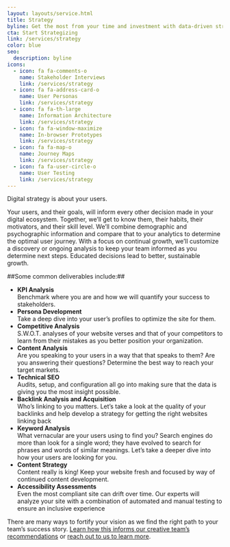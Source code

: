 ```yaml
---
layout: layouts/service.html
title: Strategy
byline: Get the most from your time and investment with data-driven strategy.
cta: Start Strategizing
link: /services/strategy
color: blue
seo:
  description: byline
icons:
  - icon: fa fa-comments-o
    name: Stakeholder Interviews
    link: /services/strategy
  - icon: fa fa-address-card-o
    name: User Personas
    link: /services/strategy
  - icon: fa fa-th-large
    name: Information Architecture
    link: /services/strategy
  - icon: fa fa-window-maximize
    name: In-browser Prototypes
    link: /services/strategy
  - icon: fa fa-map-o
    name: Journey Maps
    link: /services/strategy
  - icon: fa fa-user-circle-o
    name: User Testing
    link: /services/strategy
---
```

Digital strategy is about your users. 

Your users, and their goals, will inform every other decision made in your digital ecosystem. Together, we’ll get to know them, their habits, their motivators, and their skill level. We’ll combine demographic and psychographic information and compare that to your analytics to determine the optimal user journey. With a focus on continual growth, we’ll customize a discovery or ongoing analysis to keep your team informed as you determine next steps. Educated decisions lead to better, sustainable growth.

##Some common deliverables include:##

* **KPI Analysis**<br>
Benchmark where you are and how we will quantify your success to stakeholders.
* **Persona Development**<br>
Take a deep dive into your user’s profiles to optimize the site for them.
* **Competitive Analysis**<br>
S.W.O.T. analyses of your website verses and that of your competitors to learn from their mistakes as you better position your organization.
* **Content Analysis**<br>
Are you speaking to your users in a way that that speaks to them? Are you answering their questions? Determine the best way to reach your target markets. 
* **Technical SEO**<br>
Audits, setup, and configuration all go into making sure that the data is giving you the most insight possible. 
* **Backlink Analysis and Acquisition**<br>
Who’s linking to you matters. Let’s take a look at the quality of your backlinks and help develop a strategy for getting the right websites linking back
* **Keyword Analysis**<br>
What vernacular are your users using to find you? Search engines do more than look for a single word; they have evolved to search for phrases and words of similar meanings. Let’s take a deeper dive into how your users are looking for you.
* **Content Strategy**<br>
Content really is king! Keep your website fresh and focused by way of continued content development. 
* **Accessibility Assessments**<br>
Even the most compliant site can drift over time. Our experts will analyze your site with a combination of automated and manual testing to ensure an inclusive experience 

There are many ways to fortify your vision as we find the right path to your team’s success story. <a href="creative">Learn how this informs our creative team’s recommendations</a> or <a href="../contact">reach out to us to learn more</a>. 


